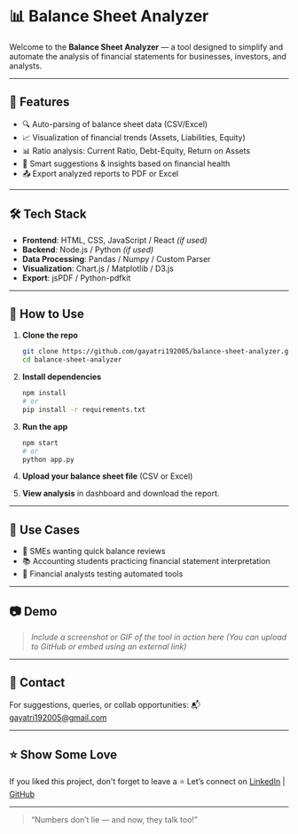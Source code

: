 # 📊 Balance Sheet Analyzer

Welcome to the **Balance Sheet Analyzer** — a tool designed to simplify and automate the analysis of financial statements for businesses, investors, and analysts.

---

## 🚀 Features

- 🔍 Auto-parsing of balance sheet data (CSV/Excel)
- 📈 Visualization of financial trends (Assets, Liabilities, Equity)
- 📊 Ratio analysis: Current Ratio, Debt-Equity, Return on Assets
- 🧠 Smart suggestions & insights based on financial health
- 📤 Export analyzed reports to PDF or Excel

---

## 🛠️ Tech Stack

- **Frontend**: HTML, CSS, JavaScript / React *(if used)*
- **Backend**: Node.js / Python *(if used)*
- **Data Processing**: Pandas / Numpy / Custom Parser
- **Visualization**: Chart.js / Matplotlib / D3.js
- **Export**: jsPDF / Python-pdfkit

---

## 📂 How to Use

1. **Clone the repo**
   ```bash
   git clone https://github.com/gayatri192005/balance-sheet-analyzer.git
   cd balance-sheet-analyzer

2. **Install dependencies**

   ```bash
   npm install
   # or
   pip install -r requirements.txt
   ```

3. **Run the app**

   ```bash
   npm start
   # or
   python app.py
   ```

4. **Upload your balance sheet file** (CSV or Excel)

5. **View analysis** in dashboard and download the report.

---

## 📌 Use Cases

* 🏢 SMEs wanting quick balance reviews
* 📚 Accounting students practicing financial statement interpretation
* 🧮 Financial analysts testing automated tools

---

## 📷 Demo

> *Include a screenshot or GIF of the tool in action here*
> *(You can upload to GitHub or embed using an external link)*

---

## 📧 Contact

For suggestions, queries, or collab opportunities:
📬 [gayatri192005@gmail.com](mailto:gayatri192005@gmail.com)

---

## ⭐ Show Some Love

If you liked this project, don't forget to leave a ⭐
Let’s connect on [LinkedIn](https://www.linkedin.com/in/gayatri192005) | [GitHub](https://github.com/gayatri192005)

---

> “Numbers don’t lie — and now, they talk too!”
